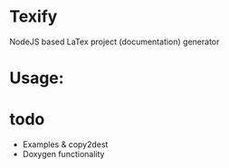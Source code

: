 # Texify
 NodeJS based LaTex project (documentation) generator

# Usage:

# todo
- Examples & copy2dest
- Doxygen functionality
  